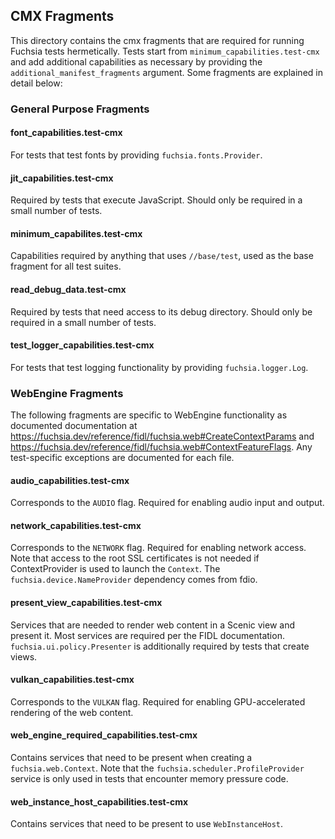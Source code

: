 ## CMX Fragments

This directory contains the cmx fragments that are required for running
Fuchsia tests hermetically. Tests start from `minimum_capabilities.test-cmx`
and add additional capabilities as necessary by providing the
`additional_manifest_fragments` argument. Some fragments are explained in detail
below:

### General Purpose Fragments

#### font_capabilities.test-cmx
For tests that test fonts by providing `fuchsia.fonts.Provider`.

#### jit_capabilities.test-cmx
Required by tests that execute JavaScript. Should only be required in a small
number of tests.

#### minimum_capabilites.test-cmx
Capabilities required by anything that uses `//base/test`, used as the base
fragment for all test suites.

#### read_debug_data.test-cmx
Required by tests that need access to its debug directory. Should only be
required in a small number of tests.

#### test_logger_capabilities.test-cmx
For tests that test logging functionality by providing `fuchsia.logger.Log`.

### WebEngine Fragments
The following fragments are specific to WebEngine functionality as documented
documentation at
https://fuchsia.dev/reference/fidl/fuchsia.web#CreateContextParams and
https://fuchsia.dev/reference/fidl/fuchsia.web#ContextFeatureFlags.
Any test-specific exceptions are documented for each file.

#### audio_capabilities.test-cmx
Corresponds to the `AUDIO` flag. Required for enabling audio input and output.

#### network_capabilities.test-cmx
Corresponds to the `NETWORK` flag. Required for enabling network access. Note
that access to the root SSL certificates is not needed if ContextProvider is
used to launch the `Context`. The `fuchsia.device.NameProvider` dependency comes
from fdio.

#### present_view_capabilities.test-cmx
Services that are needed to render web content in a Scenic view and present it.
Most services are required per the FIDL documentation.
`fuchsia.ui.policy.Presenter` is additionally required by tests that create
views.

#### vulkan_capabilities.test-cmx
Corresponds to the `VULKAN` flag. Required for enabling GPU-accelerated
rendering of the web content.

#### web_engine_required_capabilities.test-cmx
Contains services that need to be present when creating a
`fuchsia.web.Context`. Note that the `fuchsia.scheduler.ProfileProvider` service
is only used in tests that encounter memory pressure code.

#### web_instance_host_capabilities.test-cmx
Contains services that need to be present to use `WebInstanceHost`.